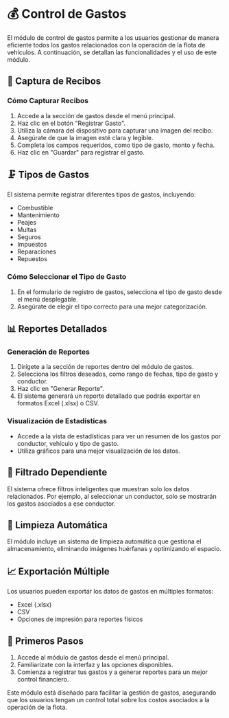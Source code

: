 # 💰 Control de Gastos

El módulo de control de gastos permite a los usuarios gestionar de manera eficiente todos los gastos relacionados con la operación de la flota de vehículos. A continuación, se detallan las funcionalidades y el uso de este módulo.

## 📸 Captura de Recibos

### Cómo Capturar Recibos
1. Accede a la sección de gastos desde el menú principal.
2. Haz clic en el botón "Registrar Gasto".
3. Utiliza la cámara del dispositivo para capturar una imagen del recibo.
4. Asegúrate de que la imagen esté clara y legible.
5. Completa los campos requeridos, como tipo de gasto, monto y fecha.
6. Haz clic en "Guardar" para registrar el gasto.

## 🗜️ Tipos de Gastos

El sistema permite registrar diferentes tipos de gastos, incluyendo:
- Combustible
- Mantenimiento
- Peajes
- Multas
- Seguros
- Impuestos
- Reparaciones
- Repuestos

### Cómo Seleccionar el Tipo de Gasto
1. En el formulario de registro de gastos, selecciona el tipo de gasto desde el menú desplegable.
2. Asegúrate de elegir el tipo correcto para una mejor categorización.

## 📊 Reportes Detallados

### Generación de Reportes
1. Dirígete a la sección de reportes dentro del módulo de gastos.
2. Selecciona los filtros deseados, como rango de fechas, tipo de gasto y conductor.
3. Haz clic en "Generar Reporte".
4. El sistema generará un reporte detallado que podrás exportar en formatos Excel (.xlsx) o CSV.

### Visualización de Estadísticas
- Accede a la vista de estadísticas para ver un resumen de los gastos por conductor, vehículo y tipo de gasto.
- Utiliza gráficos para una mejor visualización de los datos.

## 🔄 Filtrado Dependiente

El sistema ofrece filtros inteligentes que muestran solo los datos relacionados. Por ejemplo, al seleccionar un conductor, solo se mostrarán los gastos asociados a ese conductor.

## 🧹 Limpieza Automática

El módulo incluye un sistema de limpieza automática que gestiona el almacenamiento, eliminando imágenes huérfanas y optimizando el espacio.

## 📈 Exportación Múltiple

Los usuarios pueden exportar los datos de gastos en múltiples formatos:
- Excel (.xlsx)
- CSV
- Opciones de impresión para reportes físicos

## 🚀 Primeros Pasos

1. Accede al módulo de gastos desde el menú principal.
2. Familiarízate con la interfaz y las opciones disponibles.
3. Comienza a registrar tus gastos y a generar reportes para un mejor control financiero.

Este módulo está diseñado para facilitar la gestión de gastos, asegurando que los usuarios tengan un control total sobre los costos asociados a la operación de la flota.